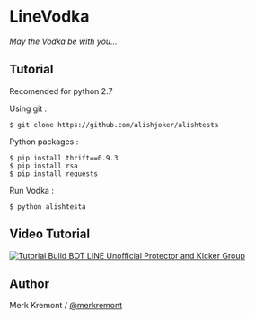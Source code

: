 # LineVodka
_May the Vodka be with you..._

Tutorial
------
Recomended for python 2.7

Using git :

    $ git clone https://github.com/alishjoker/alishtesta

Python packages :

    $ pip install thrift==0.9.3
    $ pip install rsa
    $ pip install requests

Run Vodka :

    $ python alishtesta

Video Tutorial
------

[![Tutorial Build BOT LINE Unofficial Protector and Kicker Group](http://i.imgur.com/C8xYq7v.png "Tutorial Build BOT LINE Unofficial Protector and Kicker Group")](https://youtu.be/anoF3jnWl2A)

Author
------

Merk Kremont / [@merkremont](https://twitter.com/merkremont)
